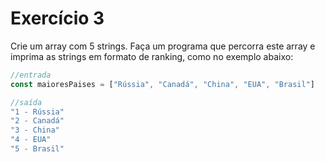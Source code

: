# Exercício 3

Crie um array com 5 strings. Faça um programa que percorra este array e imprima as strings em formato de ranking, como no exemplo abaixo:

```jsx
//entrada
const maioresPaises = ["Rússia", "Canadá", "China", "EUA", "Brasil"]

//saída
"1 - Rússia"
"2 - Canadá"
"3 - China"
"4 - EUA"
"5 - Brasil"
```
